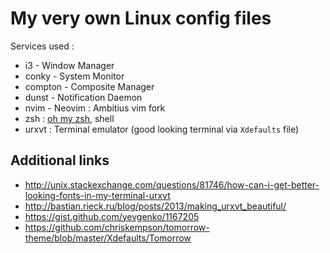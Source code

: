 # My very own Linux config files

Services used :

* i3 - Window Manager
* conky - System Monitor
* compton - Composite Manager
* dunst - Notification Daemon
* nvim - Neovim : Ambitius vim fork
* zsh : [oh my zsh](https://github.com/robbyrussell/oh-my-zsh), shell
* urxvt : Terminal emulator (good looking terminal via `Xdefaults` file)

## Additional links

* http://unix.stackexchange.com/questions/81746/how-can-i-get-better-looking-fonts-in-my-terminal-urxvt
* http://bastian.rieck.ru/blog/posts/2013/making_urxvt_beautiful/
* https://gist.github.com/yevgenko/1167205
* https://github.com/chriskempson/tomorrow-theme/blob/master/Xdefaults/Tomorrow
